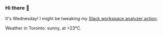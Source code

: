 ### Hi there :wave:

It's Wednesday! I might be tweaking my [Slack workspace analyzer action](https://github.com/bewuethr/slack-analyzer).

Weather in Toronto: sunny, at +23°C.
